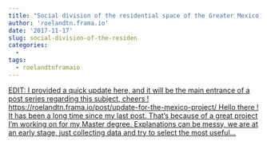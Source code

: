 ```yaml
---
title: "Social division of the residential space of the Greater Mexico City"
author: 'roelandtn.frama.io'
date: '2017-11-17'
slug: social-division-of-the-residen
categories:
  - 
tags:
  - roelandtnframaio
---
```


[EDIT: I provided a quick update here, and it will be the main entrance of a post series regarding this subject, cheers ! https://roelandtn.frama.io/post/update-for-the-mexico-project/ Hello there ! It has been a long time since my last post. That’s because of a great project I’m working on for my Master degree. Explanations can be messy, we are at an early stage, just collecting data and try to select the most useful...<click to read more>](https://roelandtn.frama.io/post/social-division-of-the-residential-space-of-the-greater-mexico-city/)

